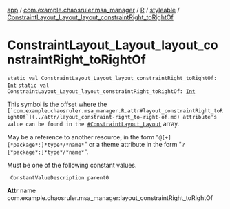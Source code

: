 [app](../../../index.md) / [com.example.chaosruler.msa_manager](../../index.md) / [R](../index.md) / [styleable](index.md) / [ConstraintLayout_Layout_layout_constraintRight_toRightOf](.)

# ConstraintLayout_Layout_layout_constraintRight_toRightOf

`static val ConstraintLayout_Layout_layout_constraintRight_toRightOf: `[`Int`](https://kotlinlang.org/api/latest/jvm/stdlib/kotlin/-int/index.html)
`static val ConstraintLayout_Layout_layout_constraintRight_toRightOf: `[`Int`](https://kotlinlang.org/api/latest/jvm/stdlib/kotlin/-int/index.html)

This symbol is the offset where the ``[`com.example.chaosruler.msa_manager.R.attr#layout_constraintRight_toRightOf`](../attr/layout_constraint-right_to-right-of.md) attribute's value can be found in the ``[`#ConstraintLayout_Layout`](-constraint-layout_-layout.md) array.

May be a reference to another resource, in the form "`@[+][*package*:]*type*/*name*`" or a theme attribute in the form "`?[*package*:]*type*/*name*`".

Must be one of the following constant values.

     ConstantValueDescription parent0

**Attr**
name com.example.chaosruler.msa_manager:layout_constraintRight_toRightOf

